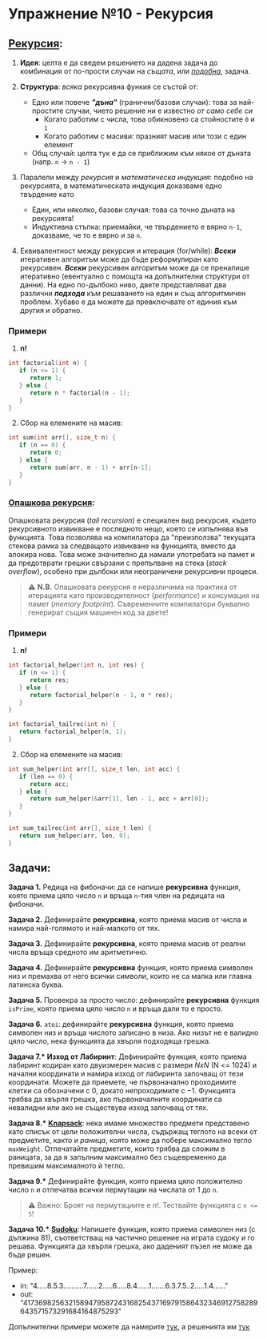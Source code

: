 # Упражнение №10 - Рекурсия

## [Рекурсия](https://en.wikipedia.org/wiki/Recursion):

1. **Идея**: целта е да сведем решението на дадена задача до комбинация от по-прости случаи на _същата_, или _[подобна](https://en.wikipedia.org/wiki/Mutual_recursion)_, задача.

3. **Структура**: _всяка_ рекурсивна функия се състой от:
   - Едно или повече **_"дъна"_** (гранични/базови случаи): това за най-простите случаи, чието решение ни е известно _от само себе си_
      - Когато работим с числа, това обикновено са стойностите `0` и `1`
      - Когато работим с масиви: празният масив или този с един елемент
   - Общ случай: целта тук е да се приближим към някое от дъната (напр. `n` -> `n - 1`)

3. Паралели между _рекурсия_ и _математическa индукция_: подобно на рекурсията, в математическата индукция доказваме едно твърдение като
   - Един, или няколко, базови случая: това са точно дъната на рекурсията!
   - Индуктивна стъпка: приемайки, че твърдението е вярно `n-1`, доказваме, че то е вярно и за `n`.

4. Еквивалентност между рекурсия и итерация (for/while): _**Всеки**_ итеративен алгоритъм може да бъде реформулиран като рекурсивен. _**Всеки**_ рекурсивен алгоритъм може да се пренапише итеративно (евентуално с помощта на допълнителни структури от данни). На едно по-дълбоко ниво, двете представляват два различни _**подхода**_ към решаването на един и същ алгоритмичен проблем. Хубаво е да можете да превключвате от единия към другия и обратно.


### Примери

1. **n!**
```cpp
int factorial(int n) {
   if (n <= 1) {
      return 1;
   } else {
      return n * factorial(n - 1);
   }
}
```

2. Сбор на елемените на масив:
```cpp
int sum(int arr[], size_t n) {
   if (n == 0) {
      return 0;
   } else {
      return sum(arr, n - 1) + arr[n-1];
   }
}
```


### [Опашкова рекурсия](https://www.geeksforgeeks.org/tail-recursion/):

Опашковата рекурсия (_tail recursion_) е специален вид рекурсия, където рекурсивното извикване е последното нещо, което се изпълнява във функцията. Това позволява на компилатора да "преизползва" текущата стекова рамка за следващото извикване на функцията, вместо да алокира нова. Това може значително да намали употребата на памет и да предотврати грешки свързани с препълване на стека (_stack overflow_), особено при дълбоки или неограничени рекурсивни процеси.

> :warning: **N.B.** Опашковата рекурсия е неразличима на практика от итерацията като производителност (_performance_) и консумация на памет (_memory footprint_). Съвременните компилатори буквално генерират същия машинен код за двете!

### Примери

1. **n!**
```cpp
int factorial_helper(int n, int res) {
   if (n <= 1) {
      return res;
   } else {
      return factorial_helper(n - 1, n * res);
   }
}

int factorial_tailrec(int n) {
   return factorial_helper(n, 1);
}
```

2. Сбор на елемените на масив:
```cpp
int sum_helper(int arr[], size_t len, int acc) {
   if (len == 0) {
      return acc;
   } else {
      return sum_helper(&arr[1], len - 1, acc + arr[0]);
   }
}

int sum_tailrec(int arr[], size_t len) {
   return sum_helper(arr, len, 0);
}
```

## Задачи:

**Задача 1.** Редица на фибоначи: да се напише **рекурсивна** функция, която приема цяло число `n` и връща `n`-тия член на редицата на фибоначи.

**Задача 2.** Дефинирайте **рекурсивна**, която приема масив от числа и намира най-голямото и най-малкото от тях.

**Задача 3.** Дефинирайте **рекурсивна**, която приема масив от реални числа връща средното им аритметично.

**Задача 4.** Дефинирайте **рекурсивна** функция, която приема символен низ и премахва от него всички символи, които не са малка или главна латинска буква.

**Задача 5.** Провекра за просто число: дефинирайте **рекурсивна** функция `isPrime`, която приема цяло число `n` и връща дали то е просто.

**Задача 6.** `atoi`: дефинирайте **рекурсивна** функция, която приема символен низ и връща числото записано в низа. Ако низът не е валидно цяло число, нека функцията да хвърля подходяща грешка.

**Задача 7.&ast;** **Изход от Лабиринт**: Дефинирайте функция, която приема лабиринт кодиран като двуизмерен масив с размери _NxN_ (N <= 1024) и начални координати и намира изход от лабиринта започващ от тези координати. Можете да приемете, че първоначално проходимите клетки са обозначени с $0$, докато непроходимите с $-1$. Функцията трябва да хвърля грешка, ако първоначалните координати са невалидни или ако не съществува изход започващ от тях.

**Задача 8.&ast;** **[Knapsack](https://en.wikipedia.org/wiki/Knapsack_problem)**: нека имаме множество предмети представено като  списък от цели положителни числа, съдържащ теглото на всеки от предметите, както и _раница_, която може да побере максимално тегло `maxWeight`. Отпечатайте предметите, които трябва да сложим в раницата, за да я запълним максимално без същевременно да превишим максималното ѝ тегло.

**Задача 9.&ast;** Дефинирайте функция, която приема цяло положително число `n` и отпечатва всички пермутации на числата от 1 до `n`.

> :warning: Важно: Броят на пермутациите е $n!$. Тествайте функцията с `n <= 5`!

**Задача 10.&ast;** **[Sudoku](https://en.wikipedia.org/wiki/Sudoku)**: Напишете функция, която приема символен низ (с дължина 81), съответстващ на частично решение на играта судоку и го решава. Функцията да хвърля грешка, ако даденият пъзел не може да бъде решен.

Пример:
- in:  "4.....8.5.3..........7......2.....6.....8.4......1.......6.3.7.5..2.....1.4......"
- out: "417369825632158947958724316825437169791586432346912758289643571573291684164875293"

Допълнителни примери можете да намерите [тук](https://norvig.com/top95.txt), а решенията им [тук](https://norvig.com/top95solutions.html)
